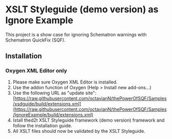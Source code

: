 # XSLT Styleguide (demo version) as Ignore Example 

This project is a show case for ignoring Schematron warnings with Schematron QuickFix (SQF).

## Installation

### Oxygen XML Editor only

1. Please make sure Oxygen XML Editor is installed.
1. Use the addon function of Oxygen (Help > Install new add-ons...)
1. Use the following URL as "update site": [https://raw.githubusercontent.com/octavianN/thePowerOfSQF/Samples/xsdguide/build/extensions.xml](https://raw.githubusercontent.com/octavianN/thePowerOfSQF/Samples/IgnoreExample/build/extensions.xml)
1. Istall thed2t XSLT Styleguide framework (demo version) framework and follow the installation guide.
1. All XSLT files should now be validated by the XSLT Styleguide.